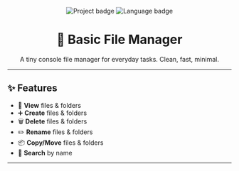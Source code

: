 <p align="center">
  <img src="https://img.shields.io/badge/Project-File%20Manager-2ea44f?logo=files&logoColor=white" alt="Project badge" />
  <img src="https://img.shields.io/badge/Language-C%2B%2B-blue?logo=cplusplus&logoColor=white" alt="Language badge" />
</p>

<h1 align="center">📁 Basic File Manager</h1>

<p align="center">
  A tiny console file manager for everyday tasks. Clean, fast, minimal.
</p>

---

## ✨ Features

- 👀 <b>View</b> files & folders  
- ➕ <b>Create</b> files & folders  
- 🗑️ <b>Delete</b> files & folders  
- ✏️ <b>Rename</b> files & folders  
- 📦 <b>Copy/Move</b> files & folders  
- 🔎 <b>Search</b> by name  

---
